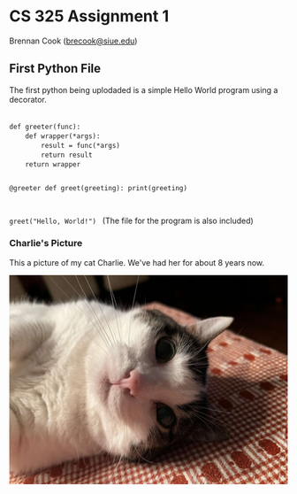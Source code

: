 # CS 325 Assignment 1
Brennan Cook (brecook@siue.edu)

## First Python File 
The first python being uplodaded is a simple Hello World program using a decorator.

<code>
def greeter(func):
    def wrapper(*args):
        result = func(*args)
        return result
    return wrapper

@greeter
def greet(greeting):
    print(greeting)

greet("Hello, World!")
</code>
(The file for the program is also included)

### Charlie's Picture
This a picture of my cat Charlie. We've had her for about 8 years now.

![Charlie](IMG_0156.JPG)
